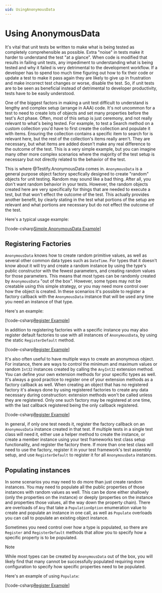 ```yaml
---
uid: UsingAnonymousData
---
```


# Using AnonymousData

It's vital that unit tests be written to make what is being tested as completely comprehensible as possible. Extra "noise" in tests make it harder to understand the test "at a glance". When code is modified that results in failing unit tests, any impediment to understanding what is being tested and why it failed is very detrimental to the development workflow. If a developer has to spend too much time figuring out how to fix their code or update a test to make it pass again they are likely to give up in frustration and make incorrect test changes or worse, disable the test. So, if unit tests are to be seen as beneficial instead of detrimental to developer productivity, tests have to be easily understood.

One of the biggest factors in making a unit test difficult to understand is lengthy and complex setup (arrange in AAA) code. It's not uncommon for a test to need to create lots of objects and set many properties before the test's Act phase. Often, most of this setup is just ceremony, and not really relevant to what's being tested. For example, to test a Search method on a custom collection you'd have to first create the collection and populate it with items. Ensuring the collection contains a specific item to search for is relevant here, but the rest of the collection's items really aren't. They are necessary, but what items are added doesn't make any real difference to the outcome of the test. This is a very simple example, but you can imagine many other more complex scenarios where the majority of the test setup is necessary but not directly related to the behavior of the test.

This is where @Testify.AnonymousData comes in. `AnonymousData` is a general purpose object factory specfically designed to create "random" objects for unit testing. Random may sound like a bad thing. After all, you don't want random behavior in your tests. However, the random objects created here are very specifically for things that are needed to execute a test, but that won't effect the outcome of the test. This actually provides another benefit, by clearly stating in the test what portions of the setup are relevant and what portions are necessary but do not effect the outcome of the test.

Here's a typical usage example:

[!code-csharp[Simple AnonymousData Example](..\..\src\Examples\Testify.Examples\UsingAnonymousData\SimpleExample.cs)]

## Registering Factories

`AnonymousData` knows how to create random primitive values, as well as several other common data types such as `DateTime`. For types that it doesn't know about it will try and create a random instance by using the type's public constructor with the fewest parameters, and creating random values for those parameters. This means that most types can be randomly created by `AnonymousData` "out of the box". However, some types may not be creatable using this simple strategy, or you may need more control over how the object is created. In these scenarios it's possible to register a factory callback with the `AnonymousData` instance that will be used any time you need an instance of that type.

Here's an example:

[!code-csharp[Register Example](..\..\src\Examples\Testify.Examples\UsingAnonymousData\RegisterExample.cs)]

In addition to registering factories with a specific instance you may also register default factories to use with all instances of `AnonymousData`, by using the static `RegisterDefault` method.

[!code-csharp[Register Example](..\..\src\Examples\Testify.Examples\UsingAnonymousData\RegisterDefaultExample.cs)]

It's also often useful to have multiple ways to create an anonymous object. For instance, there are ways to control the minimum and maximum values or random `Int32` instances created by calling the `AnyInt32` extension method. You can define your own extension methods for your specific types as well. It's always a good practice to register one of your extension methods as a factory callback as well. When creating an object that has no registered factory it's always done by using registered factories to create any data necessary during construction: extension methods won't be called unless they are registered. Only one such factory may be registered at one time, with the last callback registered being the only callback registered.

[!code-csharp[Register Example](..\..\src\Examples\Testify.Examples\UsingAnonymousData\AnonymousPerson.cs)]

In general, if only one test needs it, register the factory callback on an `AnonymousData` instance created in that test. If multiple tests in a single test class will need it, either use a helper method to create the instance, or create a member instance using your test frameworks test class setup functionality, and register the factory there. If more than one test class will need to use the factory, register it in your test framework's test assembly setup, and use `RegisterDefault` to register it for all `AnonymousData` instances.

## Populating instances

In some scenarios you may need to do more than just create random instances. You may need to populate all the public properties of those instances with random values as well. This can be done either shallowly (only the properties on the instance) or deeply (properties on the instance and properties those values, all the way down the property chain). There are overloads of `Any` that take a `PopulationOption` enumeration value to create and populate an instance in one call, as well as `Populate` overloads you can call to populate an existing object instance.

Sometimes you need control over how a type is populated, so there are `Register` and `RegisterDefault` methods that allow you to specify how a specific property is to be populated.

> [!NOTE]
> While most types can be created by `AnonymousData` out of the box, you will likely find that many cannot be successfully populated requiring more configuration to specify how specific properties need to be populated.

Here's an example of using `Populate`:

[!code-csharp[Register Example](..\..\src\Examples\Testify.Examples\UsingAnonymousData\PopulateExample.cs)]